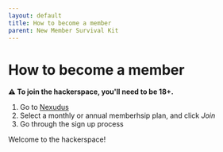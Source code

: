 ```yaml
---
layout: default
title: How to become a member
parent: New Member Survival Kit
---
```


# How to become a member

**⚠️ To join the hackerspace, you'll need to be 18+.**

1. Go to [Nexudus](https://farsetlabs.spaces.nexudus.com/)
2. Select a monthly or annual memberhsip plan, and click *Join*
3. Go through the sign up process

Welcome to the hackerspace!

